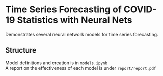 # Time Series Forecasting of COVID-19 Statistics with Neural Nets
Demonstrates several neural network models for time series forecasting.  
## Structure
Model definitions and creation is in ```models.ipynb```  
A report on the effectiveness of each model is under ```report/report.pdf```
